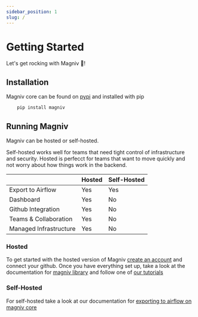 ```yaml
---
sidebar_position: 1
slug: /
---
```


# Getting Started

Let's get rocking with Magniv 🚀!

## Installation
Magniv core can be found on [pypi](https://pypi.org/project/magniv/) and installed with pip
```bash
    pip install magniv
```

## Running Magniv
Magniv can be hosted or self-hosted.

Self-hosted works well for teams that need tight control of infrastructure and security.
Hosted is perfecct for teams that want to move quickly and not worry about how things work in the backend.


||Hosted|Self-Hosted|
|-|------|-----------|
|Export to Airflow|Yes|Yes|
|Dashboard|Yes|No|
|Github Integration|Yes|No|
|Teams & Collaboration|Yes|No|
|Managed Infrastructure|Yes|No|

### Hosted

To get started with the hosted version of Magniv [create an account](dashboard.magniv.io) and connect your github.
Once you have everything set up, take a look at the documentation for [magniv library](../documentation) and follow one of [our tutorials](../tutorials)
### Self-Hosted

For self-hosted take a look at our documentation for [exporting to airflow on magniv core](../documentation/exporting)
